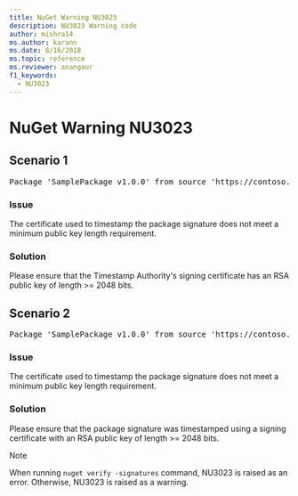 ```yaml
---
title: NuGet Warning NU3023
description: NU3023 Warning code
author: mishra14
ms.author: karann
ms.date: 8/16/2018
ms.topic: reference
ms.reviewer: anangaur
f1_keywords: 
  - NU3023
---
```


# NuGet Warning NU3023

## Scenario 1

<pre>Package 'SamplePackage v1.0.0' from source 'https://contoso.com/index.json': The timestamp certificate does not meet a minimum public key length requirement.</pre>

### Issue

The certificate used to timestamp the package signature does not meet a minimum public key length requirement.


### Solution

Please ensure that the  Timestamp Authority's signing certificate has an RSA public key of length >= 2048 bits.



## Scenario 2

<pre>Package 'SamplePackage v1.0.0' from source 'https://contoso.com/index.json': The primary signature's timestamp certificate does not meet a minimum public key length requirement.</pre>

### Issue

The certificate used to timestamp the package signature does not meet a minimum public key length requirement.


### Solution

Please ensure that the package signature was timestamped using a signing certificate with an RSA public key of length >= 2048 bits.


> [!Note]
> When running `nuget verify -signatures` command, NU3023 is raised as an error. Otherwise, NU3023 is raised as a warning.